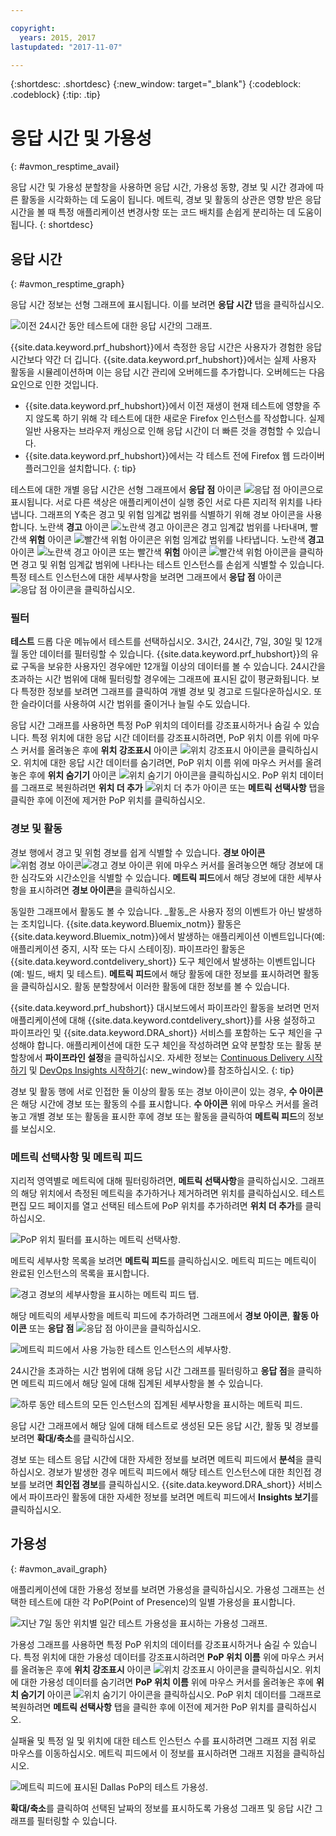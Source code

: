 ```yaml
---

copyright:
  years: 2015, 2017
lastupdated: "2017-11-07"

---
```


{:shortdesc: .shortdesc}
{:new_window: target="_blank"}
{:codeblock: .codeblock}
{:tip: .tip}

# 응답 시간 및 가용성
{: #avmon_resptime_avail}

응답 시간 및 가용성 분할창을 사용하면 응답 시간, 가용성 동향, 경보 및 시간 경과에 따른 활동을 시각화하는 데 도움이 됩니다. 메트릭, 경보 및 활동의 상관은 영향 받은 응답 시간을 볼 때 특정 애플리케이션 변경사항 또는 코드 배치를 손쉽게 분리하는 데 도움이 됩니다.
{: shortdesc}

## 응답 시간
{: #avmon_resptime_graph}

응답 시간 정보는 선형 그래프에 표시됩니다. 이를 보려면 **응답 시간** 탭을 클릭하십시오.

![이전 24시간 동안 테스트에 대한 응답 시간의 그래프.](images/avmon_rt_gr.jpg)

{{site.data.keyword.prf_hubshort}}에서 측정한 응답 시간은 사용자가 경험한 응답 시간보다 약간 더 깁니다. {{site.data.keyword.prf_hubshort}}에서는 실제 사용자 활동을 시뮬레이션하며 이는 응답 시간 관리에 오버헤드를 추가합니다. 오버헤드는 다음 요인으로 인한 것입니다. 
  - {{site.data.keyword.prf_hubshort}}에서 이전 재생이 현재 테스트에 영향을 주지 않도록 하기 위해 각 테스트에 대한 새로운 Firefox 인스턴스를 작성합니다. 실제 일반 사용자는 브라우저 캐싱으로 인해 응답 시간이 더 빠른 것을 경험할 수 있습니다. 
  - {{site.data.keyword.prf_hubshort}}에서는 각 테스트 전에 Firefox 웹 드라이버 플러그인을 설치합니다.
{: tip}

테스트에 대한 개별 응답 시간은 선형 그래프에서 **응답 점** 아이콘 ![응답 점 아이콘](images/crcl_icn_white.jpg)으로 표시됩니다. 서로 다른 색상은 애플리케이션이 실행 중인 서로 다른 지리적 위치를 나타냅니다. 그래프의 Y축은 경고 및 위험 임계값 범위를 식별하기 위해 경보 아이콘을 사용합니다. 노란색 **경고** 아이콘 ![노란색 경고 아이콘](images/alrt_icn_white_smll.jpg)은 경고 임계값 범위를 나타내며, 빨간색 **위험** 아이콘 ![빨간색 위험 아이콘](images/wrng_icn_white_smll.jpg)은 위험 임계값 범위를 나타냅니다. 노란색 **경고** 아이콘 ![노란색 경고 아이콘](images/alrt_icn_white_smll.jpg) 또는 빨간색 **위험** 아이콘 ![빨간색 위험 아이콘](images/wrng_icn_white_smll.jpg)을 클릭하면 경고 및 위험 임계값 범위에 나타나는 테스트 인스턴스를 손쉽게 식별할 수 있습니다. 특정 테스트 인스턴스에 대한 세부사항을 보려면 그래프에서 **응답 점** 아이콘 ![응답 점 아이콘](images/crcl_icn_white.jpg)을 클릭하십시오. 

### 필터

**테스트** 드롭 다운 메뉴에서 테스트를 선택하십시오. 3시간, 24시간, 7일, 30일 및 12개월 동안 데이터를 필터링할 수 있습니다. {{site.data.keyword.prf_hubshort}}의 유료 구독을 보유한 사용자인 경우에만 12개월 이상의 데이터를 볼 수 있습니다. 24시간을 초과하는 시간 범위에 대해 필터링할 경우에는 그래프에 표시된 값이 평균화됩니다. 보다 특정한 정보를 보려면 그래프를 클릭하여 개별 경보 및 경고로 드릴다운하십시오. 또한 슬라이더를 사용하여 시간 범위를 줄이거나 늘릴 수도 있습니다.

응답 시간 그래프를 사용하면 특정 PoP 위치의 데이터를 강조표시하거나 숨길 수 있습니다. 특정 위치에 대한 응답 시간 데이터를 강조표시하려면, PoP 위치 이름 위에 마우스 커서를 올려놓은 후에 **위치 강조표시** 아이콘 ![위치 강조표시 아이콘](images/avmon_location_highlight.jpg)을 클릭하십시오. 위치에 대한 응답 시간 데이터를 숨기려면, PoP 위치 이름 위에 마우스 커서를 올려놓은 후에 **위치 숨기기** 아이콘 ![위치 숨기기 아이콘](images/avmon_location_remove.jpg)을 클릭하십시오. PoP 위치 데이터를 그래프로 복원하려면 **위치 더 추가** ![위치 더 추가 아이콘](images/icn_plus_20x20.jpg) 또는 **메트릭 선택사항** 탭을 클릭한 후에 이전에 제거한 PoP 위치를 클릭하십시오. 

### 경보 및 활동

경보 행에서 경고 및 위험 경보를 쉽게 식별할 수 있습니다. **경보 아이콘** ![위험 경보 아이콘](images/avmon_crit_alert.png)![경고 경보 아이콘](images/avmon_warn_alert.png) 위에 마우스 커서를 올려놓으면 해당 경보에 대한 심각도와 시간소인을 식별할 수 있습니다. **메트릭 피드**에서 해당 경보에 대한 세부사항을 표시하려면 **경보 아이콘**을 클릭하십시오. 

동일한 그래프에서 활동도 볼 수 있습니다. _활동_은 사용자 정의 이벤트가 아닌 발생하는 조치입니다. {{site.data.keyword.Bluemix_notm}} 활동은 {{site.data.keyword.Bluemix_notm}}에서 발생하는 애플리케이션 이벤트입니다(예: 애플리케이션 중지, 시작 또는 다시 스테이징). 파이프라인 활동은 {{site.data.keyword.contdelivery_short}} 도구 체인에서 발생하는 이벤트입니다(예: 빌드, 배치 및 테스트). **메트릭 피드**에서 해당 활동에 대한 정보를 표시하려면 활동을 클릭하십시오. 활동 분할창에서 이러한 활동에 대한 정보를 볼 수 있습니다.

{{site.data.keyword.prf_hubshort}} 대시보드에서 파이프라인 활동을 보려면 먼저 애플리케이션에 대해 {{site.data.keyword.contdelivery_short}}를 사용 설정하고 파이프라인 및 {{site.data.keyword.DRA_short}} 서비스를 포함하는 도구 체인을 구성해야 합니다. 애플리케이션에 대한 도구 체인을 작성하려면 요약 분할창 또는 활동 분할창에서 **파이프라인 설정**을 클릭하십시오. 자세한 정보는 [Continuous Delivery 시작하기](../ContinuousDelivery/index.html "(새 탭이나 창에서 열림)") 및 [DevOps Insights 시작하기](../DevOpsInsights/index.html#gettingstarted "(새 탭이나 창에서 열림)"){: new_window}를 참조하십시오.
{: tip}

경보 및 활동 행에 서로 인접한 둘 이상의 활동 또는 경보 아이콘이 있는 경우, **수 아이콘**은 해당 시간에 경보 또는 활동의 수를 표시합니다. **수 아이콘** 위에 마우스 커서를 올려놓고 개별 경보 또는 활동을 표시한 후에 경보 또는 활동을 클릭하여 **메트릭 피드**의 정보를 보십시오. 

### 메트릭 선택사항 및 메트릭 피드

지리적 영역별로 메트릭에 대해 필터링하려면, **메트릭 선택사항**을 클릭하십시오. 그래프의 해당 위치에서 측정된 메트릭을 추가하거나 제거하려면 위치를 클릭하십시오. 테스트 편집 모드 페이지를 열고 선택된 테스트에 PoP 위치를 추가하려면 **위치 더 추가**를 클릭하십시오. 

![PoP 위치 필터를 표시하는 메트릭 선택사항.](images/avmon_metric_sel.jpg)

메트릭 세부사항 목록을 보려면 **메트릭 피드**를 클릭하십시오. 메트릭 피드는 메트릭이 완료된 인스턴스의 목록을 표시합니다. 

![경고 경보의 세부사항을 표시하는 메트릭 피드 탭.](images/avmon_warn_met_feed.png)

해당 메트릭의 세부사항을 메트릭 피드에 추가하려면 그래프에서 **경보 아이콘**, **활동 아이콘** 또는 **응답 점** ![응답 점 아이콘](images/crcl_icn_white.jpg)을 클릭하십시오. 

![메트릭 피드에서 사용 가능한 테스트 인스턴스의 세부사항.](images/avmon_avail_metfeed.png)

24시간을 초과하는 시간 범위에 대해 응답 시간 그래프를 필터링하고 **응답 점**을 클릭하면 메트릭 피드에서 해당 일에 대해 집계된 세부사항을 볼 수 있습니다. 

![하루 동안 테스트의 모든 인스턴스의 집계된 세부사항을 표시하는 메트릭 피드.](images/avmon_avail_day_met_feed.png)

응답 시간 그래프에서 해당 일에 대해 테스트로 생성된 모든 응답 시간, 활동 및 경보를 보려면 **확대/축소**를 클릭하십시오. 

경보 또는 테스트 응답 시간에 대한 자세한 정보를 보려면 메트릭 피드에서 **분석**을 클릭하십시오. 경보가 발생한 경우 메트릭 피드에서 해당 테스트 인스턴스에 대한 최인접 경보를 보려면 **최인접 경보**를 클릭하십시오. {{site.data.keyword.DRA_short}} 서비스에서 파이프라인 활동에 대한 자세한 정보를 보려면 메트릭 피드에서 **Insights 보기**를 클릭하십시오. 

## 가용성
{: #avmon_avail_graph}

애플리케이션에 대한 가용성 정보를 보려면 가용성을 클릭하십시오. 가용성 그래프는 선택한 테스트에 대한 각 PoP(Point of Presence)의 일별 가용성을 표시합니다. 

![지난 7일 동안 위치별 일간 테스트 가용성을 표시하는 가용성 그래프.](images/avmon_avail_graph.png)

가용성 그래프를 사용하면 특정 PoP 위치의 데이터를 강조표시하거나 숨길 수 있습니다. 특정 위치에 대한 가용성 데이터를 강조표시하려면 **PoP 위치 이름** 위에 마우스 커서를 올려놓은 후에 **위치 강조표시** 아이콘 ![위치 강조표시 아이콘](images/avmon_location_highlight.jpg)을 클릭하십시오. 위치에 대한 가용성 데이터를 숨기려면 **PoP 위치 이름** 위에 마우스 커서를 올려놓은 후에 **위치 숨기기** 아이콘 ![위치 숨기기 아이콘](images/avmon_location_remove.jpg)을 클릭하십시오. PoP 위치 데이터를 그래프로 복원하려면
**메트릭 선택사항** 탭을 클릭한 후에 이전에 제거한 PoP 위치를 클릭하십시오. 

실패율 및 특정 일 및 위치에 대한 테스트 인스턴스 수를 표시하려면 그래프 지점 위로 마우스를 이동하십시오. 메트릭 피드에서 이 정보를 표시하려면 그래프 지점을 클릭하십시오. 

![메트릭 피드에 표시된 Dallas PoP의 테스트 가용성.](images/avmon_avail_metric.png)

**확대/축소**를 클릭하여 선택된 날짜의 정보를 표시하도록 가용성 그래프 및 응답 시간 그래프를 필터링할 수 있습니다. 
